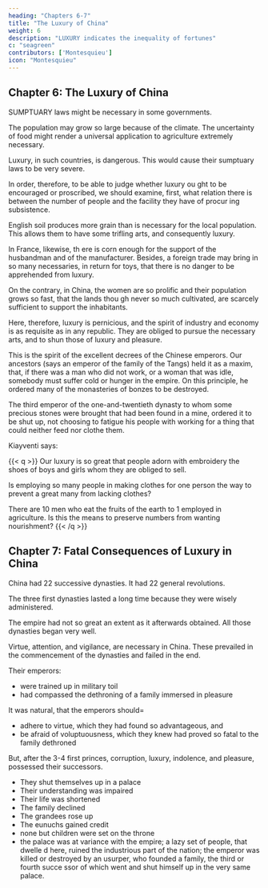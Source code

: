 ```yaml
---
heading: "Chapters 6-7"
title: "The Luxury of China"
weight: 6
description: "LUXURY indicates the inequality of fortunes"
c: "seagreen"
contributors: ['Montesquieu']
icon: "Montesquieu"
---
```





## Chapter 6: The Luxury of China

SUMPTUARY laws might be necessary in some governments. 

The population may grow so large because of the climate. The uncertainty of food might render a universal application to agriculture extremely necessary. 

Luxury, in such countries, is dangerous. This would cause their sumptuary laws to be very severe. 

In order, therefore, to be able to judge whether luxury ou ght to be encouraged or proscribed, we should examine, first, what relation there is between the number of people and the facility they have of procur ing subsistence. 

English soil produces more grain than is necessary for the local population.<!--  maintenance of such as cultivate the land, and of those who are em ployed in the woollen manufactures.  --> This allows them to have some trifling arts, and consequently luxury. 

In France, likewise, th ere is corn enough for the support of the husbandman and of the manufacturer. Besides, a foreign trade may bring in so many necessaries, in return for toys, that there is no danger to be apprehended from luxury.

On the contrary, in China, the women are so prolific and their population grows so fast, that the lands thou gh never so much cultivated, are scarcely sufficient to support the inhabitants. 

Here, therefore, luxury is pernicious, and the spirit of industry and economy is as requisite as in any republic. They are obliged to pursue the necessary arts, and to shun those of luxury and pleasure.

This is the spirit of the excellent decrees of the Chinese emperors. Our ancestors (says an emperor of the  family of the Tangs) held it as a maxim, that, if there was a man who did not work, or  a woman that was idle, somebody must suffer cold or hunger in the empire. On this principle, he ordered many of the monasteries of bonzes to be destroyed.

The third emperor of the one-and-twentieth dynasty to whom some precious stones were brought that had been found in a mine, ordered it to be shut up, not choosing to fatigue his people with working for a thing that could neither feed nor clothe them.

Kiayventi says:

{{< q >}}
Our luxury is so great that people adorn with embroidery the shoes of boys and girls whom they are obliged to sell. 

Is employing so many people in making clothes for one person the way to prevent a great many from lacking clothes? 

There are 10 men who eat the fruits of the earth to 1 employed in agriculture. Is this the means to preserve numbers from wanting nourishment?
{{< /q >}}



## Chapter 7: Fatal Consequences of Luxury in China

China had 22 successive dynasties. It had 22 general revolutions. 

The three first dynasties lasted a long time because they were wisely administered. 

The empire had not so great an extent as it afterwards obtained. All those dynasties began very well. 

Virtue, attention, and vigilance, are necessary in China. These prevailed in the commencement of the dynasties and failed in the end.

Their emperors:
- were trained up in military toil
- had compassed the dethroning of a family immersed in pleasure

It was natural, that the emperors should= 
- adhere to virtue, which they had found so advantageous, and
- be afraid of voluptuousness, which they knew had proved so fatal to the family dethroned

But, after the 3-4 first princes, corruption, luxury, indolence, and pleasure, possessed their successors.
- They shut themselves up in a palace
- Their understanding was impaired
- Their life was shortened
- The family declined
- The grandees rose up
- The eunuchs gained credit
- none but children were set on the throne
- the palace was at variance with the empire; a lazy set of people, that dwelle d here, ruined the industrious part of the nation; the emperor was killed  or destroyed by an usurper, who founded a family, the third or fourth succe ssor of which went and shut himself up in the very same palace.

